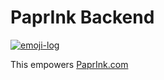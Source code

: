 # PaprInk Backend
[![emoji-log](https://cdn.rawgit.com/ahmadawais/stuff/ca97874/emoji-log/flat.svg)](https://github.com/ahmadawais/Emoji-Log/)

This empowers [PaprInk.com](PaprInk.com)